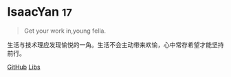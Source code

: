 <!-- _coverpage.md -->


# IsaacYan <small>17</small>

> Get your work in,young fella.

生活与技术理应发现愉悦的一角。生活不会主动带来欢愉，心中常存希望才能坚持前行。


[GitHub](https://github.com/docsifyjs/docsify/)
[Libs](/README)